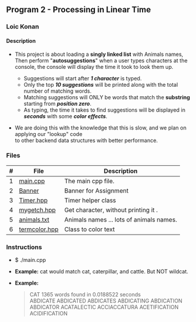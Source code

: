 ## Program 2 - Processing in Linear Time

### Loic Konan

#### Description

- This project is about loading a **singly linked list** with Animals names, Then perform "**autosuggestions**" when a user types characters at the console, the console will display the time it took to look them up.

  - Suggestions will start after **_1 character_** is typed.
  - Only the top **_10 suggestions_** will be printed along with the total number of matching words.
  - Matching suggestions will ONLY be words that match the **substring** starting from **_position zero_**.
  - As typing, the time it takes to find suggestions will be displayed in **_seconds_** with some **_color effects_**.

- We are doing this with the knowledge that this is slow, and we plan on applying our "lookup" code <br>
  to other backend data structures with better performance.

### Files

|  #  | File                           | Description                              |
| :-: | ------------------------------ | ---------------------------------------- |
|  1  | [main.cpp](main.cpp)           | The main cpp file.                       |
|  2  | [Banner](Banner)               | Banner for Assignment                    |
|  3  | [Timer.hpp](Timer.hpp)         | Timer helper class                       |
|  4  | [mygetch.hpp](mygetch.hpp)     | Get character, without printing it .     |
|  5  | [animals.txt](animals.txt)     | Animals names ... lots of animals names. |
|  6  | [termcolor.hpp](termcolor.hpp) | Class to color text                      |

### Instructions

- $ ./main.cpp

- **Example:** cat would match cat, caterpillar, and cattle. But NOT wildcat.
  
- **Example:**
  > CAT 1365 words found in 0.0188522 seconds<br>
  > ABDICATE ABDICATED ABDICATES ABDICATING ABDICATION ABDICATOR ACATALECTIC ACCIACCATURA ACETIFICATION ACIDIFICATION
